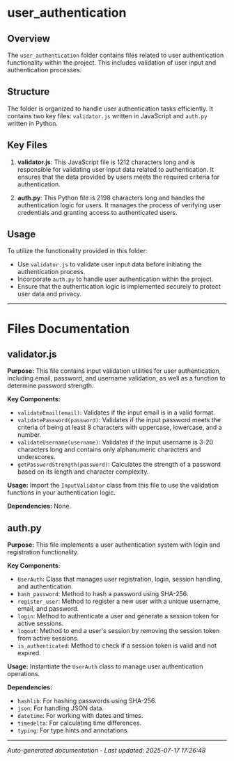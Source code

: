 # user_authentication

## Overview
The `user_authentication` folder contains files related to user authentication functionality within the project. This includes validation of user input and authentication processes.

## Structure
The folder is organized to handle user authentication tasks efficiently. It contains two key files: `validator.js` written in JavaScript and `auth.py` written in Python.

## Key Files
1. **validator.js**: This JavaScript file is 1212 characters long and is responsible for validating user input data related to authentication. It ensures that the data provided by users meets the required criteria for authentication.
   
2. **auth.py**: This Python file is 2198 characters long and handles the authentication logic for users. It manages the process of verifying user credentials and granting access to authenticated users.

## Usage
To utilize the functionality provided in this folder:
- Use `validator.js` to validate user input data before initiating the authentication process.
- Incorporate `auth.py` to handle user authentication within the project.
- Ensure that the authentication logic is implemented securely to protect user data and privacy.

---

# Files Documentation

## validator.js

**Purpose:** This file contains input validation utilities for user authentication, including email, password, and username validation, as well as a function to determine password strength.

**Key Components:**
- `validateEmail(email)`: Validates if the input email is in a valid format.
- `validatePassword(password)`: Validates if the input password meets the criteria of being at least 8 characters with uppercase, lowercase, and a number.
- `validateUsername(username)`: Validates if the input username is 3-20 characters long and contains only alphanumeric characters and underscores.
- `getPasswordStrength(password)`: Calculates the strength of a password based on its length and character complexity.

**Usage:** Import the `InputValidator` class from this file to use the validation functions in your authentication logic.

**Dependencies:** None.

## auth.py

**Purpose:** This file implements a user authentication system with login and registration functionality.

**Key Components:**
- `UserAuth`: Class that manages user registration, login, session handling, and authentication.
- `hash_password`: Method to hash a password using SHA-256.
- `register_user`: Method to register a new user with a unique username, email, and password.
- `login`: Method to authenticate a user and generate a session token for active sessions.
- `logout`: Method to end a user's session by removing the session token from active sessions.
- `is_authenticated`: Method to check if a session token is valid and not expired.

**Usage:** Instantiate the `UserAuth` class to manage user authentication operations.

**Dependencies:**
- `hashlib`: For hashing passwords using SHA-256.
- `json`: For handling JSON data.
- `datetime`: For working with dates and times.
- `timedelta`: For calculating time differences.
- `typing`: For type hints and annotations.

---
*Auto-generated documentation - Last updated: 2025-07-17 17:26:48*
